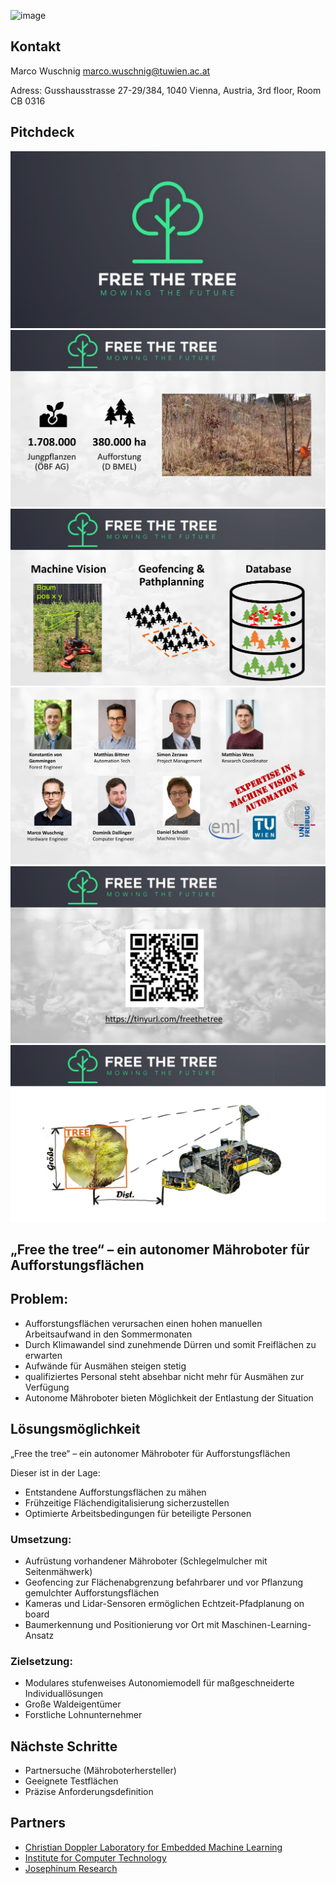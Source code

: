 ![image](https://user-images.githubusercontent.com/10611499/164673691-df8d9ef2-ad89-45d9-9658-57ad0c6cd273.png)

## Kontakt

Marco Wuschnig marco.wuschnig@tuwien.ac.at

Adress: Gusshausstrasse 27-29/384, 1040 Vienna, Austria, 3rd floor, Room CB 0316

## Pitchdeck

![image](./images/1.jpg)
![image](./images/2.jpg)
![image](./images/3.jpg)
![image](./images/4.jpg)
![image](./images/5.jpg)
![image](./images/7.jpg)

## „Free the tree“ – ein autonomer Mähroboter für Aufforstungsflächen
## Problem:
- Aufforstungsflächen verursachen einen hohen manuellen Arbeitsaufwand in den Sommermonaten
- Durch Klimawandel sind zunehmende Dürren und somit Freiflächen zu erwarten
- Aufwände für Ausmähen steigen stetig
- qualifiziertes Personal steht absehbar nicht mehr für Ausmähen zur Verfügung
- Autonome Mähroboter bieten Möglichkeit der Entlastung der Situation
##  Lösungsmöglichkeit
„Free the tree“ – ein autonomer Mähroboter für Aufforstungsflächen

Dieser ist in der Lage:
- Entstandene Aufforstungsflächen zu mähen
- Frühzeitige Flächendigitalisierung sicherzustellen
- Optimierte Arbeitsbedingungen für beteiligte Personen
### Umsetzung:
- Aufrüstung vorhandener Mähroboter (Schlegelmulcher mit Seitenmähwerk)
- Geofencing zur Flächenabgrenzung befahrbarer und vor Pflanzung gemulchter Aufforstungsflächen
- Kameras und Lidar-Sensoren ermöglichen Echtzeit-Pfadplanung on board
- Baumerkennung und Positionierung vor Ort mit Maschinen-Learning-Ansatz
### Zielsetzung:
- Modulares stufenweises Autonomiemodell für maßgeschneiderte Individuallösungen
- Große Waldeigentümer
- Forstliche Lohnunternehmer
## Nächste Schritte
- Partnersuche (Mähroboterhersteller)
- Geeignete Testflächen
- Präzise Anforderungsdefinition
## Partners
- [Christian Doppler Laboratory for Embedded Machine Learning](https://eml.ict.tuwien.ac.at/)
- [Institute for Computer Technology](http://ict.tuwien.ac.at/)
- [Josephinum Research](https://www.dih-innovate.at/event/umsetzungsprojekt-autonome-low-cost-robotersysteme-in-obst-und-weingaerten/)


